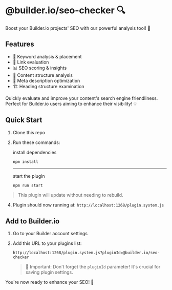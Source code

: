 # @builder.io/seo-checker 🔍

Boost your Builder.io projects' SEO with our powerful analysis tool! 🚀

## Features

- 🎯 Keyword analysis & placement
- 🔗 Link evaluation
- 📊 SEO scoring & insights
- 📝 Content structure analysis
- 📣 Meta description optimization
- 🏗️ Heading structure examination

Quickly evaluate and improve your content's search engine friendliness. Perfect for Builder.io users aiming to enhance their visibility! 💡

## Quick Start

1. Clone this repo

2. Run these commands:

    install dependencies
     ```bash
     npm install
     ```

     ---
    
    start the plugin
    
    ```
    npm run start
    ```


> This plugin will update without needing to rebuild.

4. Plugin should now running at:
   `http://localhost:1268/plugin.system.js`

## Add to Builder.io

1. Go to your Builder account settings

2. Add this URL to your plugins list:
   ```
   http://localhost:1268/plugin.system.js?pluginId=@builder.io/seo-checker
   ```

   > 🚨 Important: Don't forget the `pluginId` parameter!
   > It's crucial for saving plugin settings.

You're now ready to enhance your SEO! 🚀

